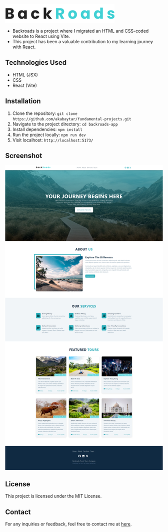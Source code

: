 ![Backroads Logo](./public/assets/logo.svg) 
- Backroads is a project where I migrated an HTML and CSS-coded website to React using Vite. 
- This project has been a valuable contribution to my learning journey with React.

## Technologies Used
- HTML (JSX)
- CSS
- React (Vite)

## Installation
1. Clone the repository:
`git clone https://github.com/akabaytar/fundamental-projects.git`
2. Navigate to the project directory: 
`cd backroads-app`
3. Install dependencies: 
`npm install`
4. Run the project locally:
`npm run dev`
5. Visit localhost:
`http://localhost:5173/`

## Screenshot
![Screenshot](./public/assets/screencapture.png) 

## License
This project is licensed under the MIT License.

## Contact
For any inquiries or feedback, feel free to contact me at [here](mailto:contact@burakbilgili.co.uk).